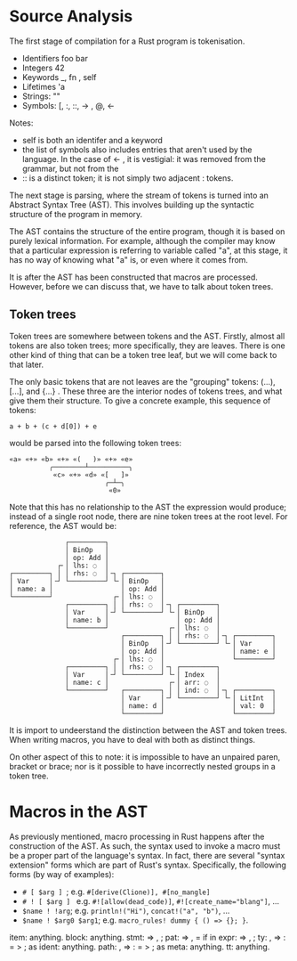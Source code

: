 
# Source Analysis

The first stage of compilation for a Rust program is tokenisation.

- Identifiers foo bar
- Integers 42
- Keywords _, fn , self
- Lifetimes 'a
- Strings: ""
- Symbols: [, :, ::, -> , @, <- 

Notes:

- self is both an identifer and a keyword
- the list of symbols also includes entries that aren't used by the language. In 
the case of <- , it is vestigial: it was removed from the grammar, but not from the 
- :: is a distinct token; it is not simply two adjacent : tokens.


The next stage is parsing, where the stream of tokens is turned into an Abstract Syntax Tree
(AST). This involves building up the syntactic structure of the program in memory.

The AST contains the structure of the entire program, though it is based on purely lexical 
information. For example, although the compiler may know that a particular expression is 
referring to variable called "a", at this stage, it has no way of knowing what "a" is, or
even where it comes from.

It is after the AST has been constructed that macros are processed. However, before we
can discuss that, we have to talk about token trees.


## Token trees

Token trees are somewhere between tokens and the AST. Firstly, almost all tokens are
also token trees; more specifically, they are leaves. There is one other kind of thing
that can be a token tree leaf, but we will come back to that later.

The only basic tokens that are not leaves are the "grouping" tokens: (...), [...], and {...}
. These three are the interior nodes of tokens trees, and what give them their structure.
To give a concrete example, this sequence of tokens:

```
a + b + (c + d[0]) + e
```

would be parsed into the following token trees:

```
«a» «+» «b» «+» «(   )» «+» «e»
          ╭────────┴──────────╮
           «c» «+» «d» «[   ]»
                        ╭─┴─╮
                         «0»                                     
```

Note that this has no relationship to the AST the expression would produce; instead of
a single root node, there are nine token trees at the root level. For reference, the AST
would be:

```
              ┌─────────┐
              │ BinOp   │
              │ op: Add │
            ┌╴│ lhs: ◌  │
┌─────────┐ │ │ rhs: ◌  │╶┐ ┌─────────┐
│ Var     │╶┘ └─────────┘ └╴│ BinOp   │
│ name: a │                 │ op: Add │
└─────────┘               ┌╴│ lhs: ◌  │
              ┌─────────┐ │ │ rhs: ◌  │╶┐ ┌─────────┐
              │ Var     │╶┘ └─────────┘ └╴│ BinOp   │
              │ name: b │                 │ op: Add │
              └─────────┘               ┌╴│ lhs: ◌  │
                            ┌─────────┐ │ │ rhs: ◌  │╶┐ ┌─────────┐
                            │ BinOp   │╶┘ └─────────┘ └╴│ Var     │
                            │ op: Add │                 │ name: e │
                          ┌╴│ lhs: ◌  │                 └─────────┘
              ┌─────────┐ │ │ rhs: ◌  │╶┐ ┌─────────┐
              │ Var     │╶┘ └─────────┘ └╴│ Index   │
              │ name: c │               ┌╴│ arr: ◌  │
              └─────────┘   ┌─────────┐ │ │ ind: ◌  │╶┐ ┌─────────┐
                            │ Var     │╶┘ └─────────┘ └╴│ LitInt  │
                            │ name: d │                 │ val: 0  │
                            └─────────┘                 └─────────┘
```

It is import to undeerstand the distinction between the AST and token trees. When writing
macros, you have to deal with both as distinct things.

On other aspect of this to note: it is impossible to have an unpaired paren, bracket or brace; nor is it possible to have incorrectly nested groups in a token tree.

# Macros in the AST

As previously mentioned, macro processing in Rust happens after the construction of the AST.
As such, the syntax used to invoke a macro must be a proper part of the language's syntax.
In fact, there are several "syntax extension" forms which are part of Rust's syntax.
Specifically, the following forms (by way of examples):

- `# [ $arg ] `; e.g. `#[derive(Clione)], #[no_mangle]`
- `# ! [ $arg ] ` e.g. `#![allow(dead_code)]`, `#![create_name="blang"]`, ...
- `$name ! !arg`; e.g. `println!("Hi")`, `concat!("a", "b")`, ...
- `$name ! $arg0 $arg1`; e.g. `macro_rules! dummy { () => {}; }`.



item: anything.
block: anything.
stmt: => , ;
pat: => , = if in
expr: => , ;
ty: , => : = > ; as
ident: anything.
path: , => : = > ; as
meta: anything.
tt: anything.